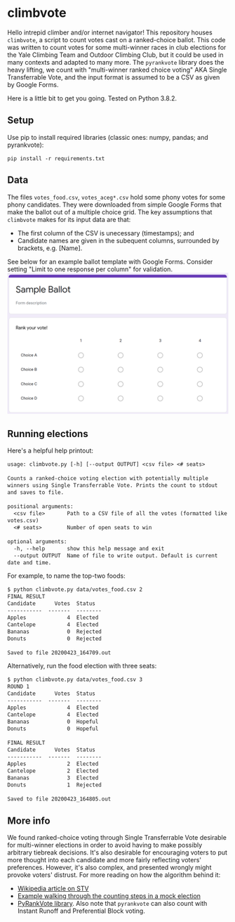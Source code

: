 # climbvote

Hello intrepid climber and/or internet navigator! This repository houses `climbvote`, a script to count votes cast on a ranked-choice ballot. This code was written to count votes for some multi-winner races in club elections for the Yale Climbing Team and Outdoor Climbing Club, but it could be used in many contexts and adapted to many more. The `pyrankvote` library does the heavy lifting, we count with "multi-winner ranked choice voting" AKA Single Transferrable Vote, and the input format is assumed to be a CSV as given by Google Forms.

Here is a little bit to get you going. Tested on Python 3.8.2.

## Setup

Use pip to install required libraries (classic ones: numpy, pandas; and pyrankvote):

```
pip install -r requirements.txt
```

## Data

The files `votes_food.csv`, `votes_aceg*.csv` hold some phony votes for some phony candidates. They were downloaded from simple Google Forms that make the ballot out of a multiple choice grid. The key assumptions that `climbvote` makes for its input data are that:
* The first column of the CSV is unecessary (timestamps); and
* Candidate names are given in the subequent columns, surrounded by brackets, e.g. [Name].

See below for an example ballot template with Google Forms. Consider setting "Limit to one response per column" for validation.
![climbvote sample ballot](data/sample_ballot.png)

## Running elections

Here's a helpful help printout:
```
usage: climbvote.py [-h] [--output OUTPUT] <csv file> <# seats>

Counts a ranked-choice voting election with potentially multiple winners using Single Transferrable Vote. Prints the count to stdout and saves to file.

positional arguments:
  <csv file>       Path to a CSV file of all the votes (formatted like votes.csv)
  <# seats>        Number of open seats to win

optional arguments:
  -h, --help       show this help message and exit
  --output OUTPUT  Name of file to write output. Default is current date and time.
```

For example, to name the top-two foods:
```
$ python climbvote.py data/votes_food.csv 2
FINAL RESULT
Candidate      Votes  Status
-----------  -------  --------
Apples             4  Elected
Cantelope          4  Elected
Bananas            0  Rejected
Donuts             0  Rejected

Saved to file 20200423_164709.out
```

Alternatively, run the food election with three seats:
```
$ python climbvote.py data/votes_food.csv 3
ROUND 1
Candidate      Votes  Status
-----------  -------  --------
Apples             4  Elected
Cantelope          4  Elected
Bananas            0  Hopeful
Donuts             0  Hopeful

FINAL RESULT
Candidate      Votes  Status
-----------  -------  --------
Apples             2  Elected
Cantelope          2  Elected
Bananas            3  Elected
Donuts             1  Rejected

Saved to file 20200423_164805.out
```

## More info

We found ranked-choice voting through Single Transferrable Vote desirable for multi-winner elections in order to avoid having to make possibly arbitrary tiebreak decisions. It's also desirable for encouraging voters to put more thought into each candidate and more fairly reflecting voters' preferences. However, it's also complex, and presented wrongly might provoke voters' distrust. For more reading on how the algorithm behind it:

* [Wikipedia article on STV](https://en.wikipedia.org/wiki/Single_transferable_vote)
* [Example walking through the counting steps in a mock election](https://www.rankedchoicevoting.org/how_multi_seat_rcv_works)
* [PyRankVote library](https://github.com/jontingvold/pyrankvote). Also note that `pyrankvote` can also count with Instant Runoff and Preferential Block voting.